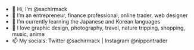 - 👋 Hi, I’m @sachirmack
- 💼 I’m an entrepreneur, finance professional, online trader, web designer
- 🌱 I’m currently learning the Japanese and Korean languages
- 💖 I love graphic design, photography, travel, nature tripping, shopping, music, anime
- 📫 My socials: Twitter @sachirmack | Instagram @nippontrader

<!---
sachirmack/sachirmack is a ✨ special ✨ repository because its `README.md` (this file) appears on your GitHub profile.
You can click the Preview link to take a look at your changes.
--->

